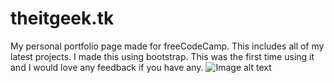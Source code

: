 # theitgeek.tk
My personal portfolio page made for freeCodeCamp. This includes all of my latest projects. 
I made this using bootstrap. This was the first time using it and I would love any feedback if you have any.
![Image alt text](https://github.com/The-IT-Geek/theitgeek.tk/blob/image/Screenshot.png?raw=true "Main Screen")
